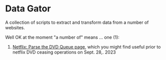 # Data Gator

A collection of scripts to extract and transform data from a number of websites.

Well OK at the moment "a number of" means ... one (1):


1. [Netflix: Parse the DVD Queue page](./netflix), which you might find useful prior to netflix DVD ceasing operations on Sept. 28,. 2023 